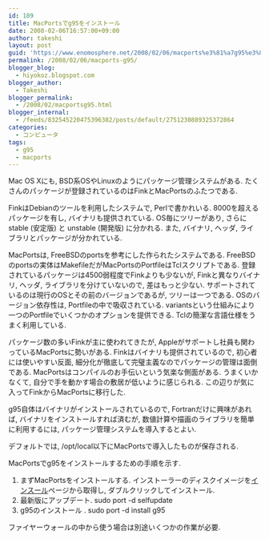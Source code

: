 ```yaml
---
id: 189
title: MacPortsでg95をインストール
date: 2008-02-06T16:57:00+09:00
author: takeshi
layout: post
guid: 'https://www.enomosphere.net/2008/02/06/macports%e3%81%a7g95%e3%82%92%e3%82%a4%e3%83%b3%e3%82%b9%e3%83%88%e3%83%bc%e3%83%ab/'
permalink: /2008/02/06/macports-g95/
blogger_blog:
  - hiyokoz.blogspot.com
blogger_author:
  - Takeshi
blogger_permalink:
  - /2008/02/macportsg95.html
blogger_internal:
  - /feeds/832545220475396382/posts/default/2751230889325372864
categories:
  - コンピュータ
tags:
  - g95
  - macports
---
```

Mac OS Xにも, BSD系OSやLinuxのようにパッケージ管理システムがある. たくさんのパッケージが登録されているのはFinkとMacPortsのふたつである.

FinkはDebianのツールを利用したシステムで, Perlで書かれいる. 8000を超えるパッケージを有し, バイナリも提供されている. OS毎にツリーがあり, さらにstable (安定版) と unstable (開発版) に分かれる. また, バイナリ, ヘッダ, ライブラリとパッケージが分かれている.

MacPortsは, FreeBSDのportsを参考にした作られたシステムである. FreeBSDのportsの実体はMakefileだがMacPortsのPortfileはTclスクリプトである. 登録されているパッケージは4500弱程度でFinkよりも少ないが, Finkと異なりバイナリ, ヘッダ, ライブラリを分けていないので, 差はもっと少ない. サポートされているのは現行のOSとその前のバージョンであるが, ツリーは一つである. OSのバージョン依存性は, Portfileの中で吸収されている. variantsという仕組みにより一つのPortfileでいくつかのオプションを提供できる. Tclの簡潔な言語仕様をうまく利用している.

パッケージ数の多いFinkが主に使われてきたが, Appleがサポートし社員も関わっているMacPortsに勢いがある. Finkはバイナリも提供されているので, 初心者には使いやすい反面, 細分化が徹底して完璧主義なのでパッケージの管理は面倒である. MacPortsはコンパイルのお手伝いという気楽な側面がある. うまくいかなくて, 自分で手を動かす場合の敷居が低いように感じられる. この辺りが気に入ってFinkからMacPortsに移行した.

g95自体はバイナリがインストールされているので, Fortranだけに興味があれば,
バイナリをインストールすれば済むが, 数値計算や描画のライブラリを簡単に利用するには,
パッケージ管理システムを導入するとよい.

デフォルトでは, /opt/local以下にMacPortsで導入したものが保存される.

MacPortsでg95をインストールするための手順を示す.
<ol>
 	<li>まずMacPortsをインストールする. インストーラーのディスクイメージを<a href="http://www.macports.org/install.php">インスール</a>ページから取得し, ダブルクリックしてインストール.</li>
 	<li>最新版にアップデート. sudo port -d selfupdate</li>
 	<li>g95のインストール . sudo port -d install g95</li>
</ol>
ファイヤーウォールの中から使う場合は別途いくつかの作業が必要.